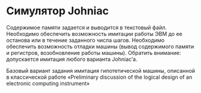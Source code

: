 <h1>Симулятор Johniac</h1>
<p>Содержимое памяти задается и выводится в текстовый файл. Необходимо обеспечить возможность имитации работы ЭВМ до ее останова или в течение заданного числа шагов. Необходимо обеспечить возможность отладки машины (вывод содержимого памяти и регистров, возобновление работы машины). Обратить внимание: допускается имитация любого варианта Johniac’а.</p> 
<p>Базовый вариант задания имитация гипотетической машины, описанной в классической работе «Preliminary discussion of the logical design of an electronic computing instrument»</p>
